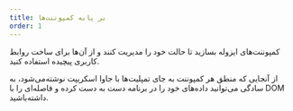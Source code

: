 ```yaml
---
title: بر پایه کمپوننت‌ها
order: 1
---
```


کمپوننت‌های ایزوله بسازید تا حالت خود را مدیریت کنند و از آن‌ها برای ساخت روابط کاربری پیچیده استفاده کنید.

از آنجایی که منطق هر کمپوننت به جای تمپلیت‌ها با جاوا اسکریپت نوشته‌می‌شود، به سادگی می‌توانید داده‌های خود را در برنامه دست به دست کرده و فاصله‌ای را با DOM داشته‌باشید.